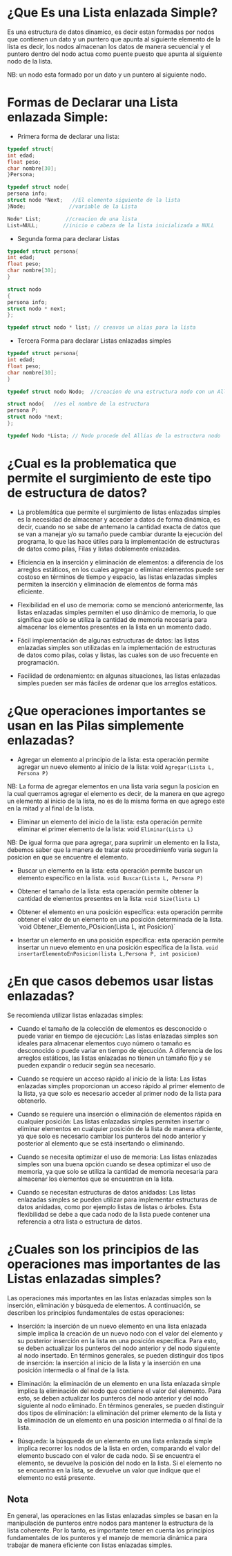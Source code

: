 # ¿Que Es una Lista enlazada Simple?

Es una estructura de datos dinamico, es decir estan formadas por nodos que contienen un dato y un puntero que apunta al siguiente elemento de la lista es decir, los nodos almacenan
los datos de manera secuencial y el puntero dentro del nodo actua como puente puesto que apunta al siguiente nodo de la lista.

NB: un nodo esta formado por un dato y un puntero al siguiente nodo.

# Formas de Declarar una Lista enlazada Simple:

- Primera forma de declarar una lista:

```c
typedef struct{
int edad;
float peso;
char nombre[30];
}Persona;

typedef struct node{
persona info;
struct node *Next;   //El elemento siguiente de la lista
}Node;              //variable de la Lista

Node* List;        //creacion de una lista
List=NULL;        //inicio o cabeza de la lista inicializada a NULL
```

- Segunda forma para declarar Listas

```c
typedef struct persona{
int edad;
float peso;
char nombre[30];
}

struct nodo
{
persona info;
struct nodo * next;
};

typedef struct nodo * list; // creavos un alias para la lista
```

- Tercera Forma para declarar Listas enlazadas simples

```c
typedef struct persona{
int edad;
float peso;
char nombre[30];
}

typedef struct nodo Nodo;  //creacion de una estructura nodo con un Allias Nodo

struct nodo{   //es el nombre de la estructura
persona P;
struct nodo *next;
};

typedef Nodo *Lista; // Nodo procede del Allias de la estructura nodo
```

# ¿Cual es la problematica que permite el surgimiento de este tipo de estructura de datos?

- La problemática que permite el surgimiento de listas enlazadas simples es la necesidad de almacenar y acceder a datos de forma dinámica, es decir, cuando no se sabe de antemano la cantidad exacta de datos que se van a manejar y/o su tamaño puede cambiar durante la ejecución del programa, lo que las hace útiles para la implementación de estructuras de datos como pilas, Filas y listas doblemente enlazadas.

- Eficiencia en la inserción y eliminación de elementos: a diferencia de los arreglos estáticos, en los cuales agregar o eliminar elementos puede ser costoso en términos de tiempo y espacio, las listas enlazadas simples permiten la inserción y eliminación de elementos de forma más eficiente.

- Flexibilidad en el uso de memoria: como se mencionó anteriormente, las listas enlazadas simples permiten el uso dinámico de memoria, lo que significa que sólo se utiliza la cantidad de memoria necesaria para almacenar los elementos presentes en la lista en un momento dado.

- Fácil implementación de algunas estructuras de datos: las listas enlazadas simples son utilizadas en la implementación de estructuras de datos como pilas, colas y listas, las cuales son de uso frecuente en programación.

- Facilidad de ordenamiento: en algunas situaciones, las listas enlazadas simples pueden ser más fáciles de ordenar que los arreglos estáticos.

# ¿Que operaciones importantes se usan en las Pilas simplemente enlazadas?

- Agregar un elemento al principio de la lista: esta operación permite agregar un nuevo elemento al inicio de la lista:
  void `Agregar(Lista L, Persona P)`

NB: La forma de agregar elementos en una lista varia segun la posicion en la cual querramos agregar el elemento es decir, de la manera en que agrego un elemento al inicio de la lista, no es de la misma forma en que agrego este en la mitad y al final de la lista.

- Eliminar un elemento del inicio de la lista: esta operación permite eliminar el primer elemento de la lista:
  void `Eliminar(Lista L)`

NB: De igual forma que para agregar, para suprimir un elemento en la lista, debemos saber que la manera de tratar este procedimienfo varia segun la posicion en que se encuentre el elemento.

- Buscar un elemento en la lista: esta operación permite buscar un elemento específico en la lista.
  `void Buscar(Lista L, Persona P)`

- Obtener el tamaño de la lista: esta operación permite obtener la cantidad de elementos presentes en la lista:
  `void Size(lista L)`

- Obtener el elemento en una posición específica: esta operación permite obtener el valor de un elemento en una posición determinada de la lista.
  `void Obtener_Elemento_POsicion(Lista L, int Posicion)´

- Insertar un elemento en una posición específica: esta operación permite insertar un nuevo elemento en una posición específica de la lista.
  `void insertarElementoEnPosicion(lista L,Persona P, int posicion)`

# ¿En que casos debemos usar listas enlazadas?

Se recomienda utilizar listas enlazadas simples:

- Cuando el tamaño de la colección de elementos es desconocido o puede variar en tiempo de ejecución: Las listas enlazadas simples son ideales para almacenar elementos cuyo número o tamaño es desconocido o puede variar en tiempo de ejecución. A diferencia de los arreglos estáticos, las listas enlazadas no tienen un tamaño fijo y se pueden expandir o reducir según sea necesario.

- Cuando se requiere un acceso rápido al inicio de la lista: Las listas enlazadas simples proporcionan un acceso rápido al primer elemento de la lista, ya que solo es necesario acceder al primer nodo de la lista para obtenerlo.

- Cuando se requiere una inserción o eliminación de elementos rápida en cualquier posición: Las listas enlazadas simples permiten insertar o eliminar elementos en cualquier posición de la lista de manera eficiente, ya que solo es necesario cambiar los punteros del nodo anterior y posterior al elemento que se está insertando o eliminando.

- Cuando se necesita optimizar el uso de memoria: Las listas enlazadas simples son una buena opción cuando se desea optimizar el uso de memoria, ya que solo se utiliza la cantidad de memoria necesaria para almacenar los elementos que se encuentran en la lista.

- Cuando se necesitan estructuras de datos anidadas: Las listas enlazadas simples se pueden utilizar para implementar estructuras de datos anidadas, como por ejemplo listas de listas o árboles. Esta flexibilidad se debe a que cada nodo de la lista puede contener una referencia a otra lista o estructura de datos.

# ¿Cuales son los principios de las operaciones mas importantes de las Listas enlazadas simples?

Las operaciones más importantes en las listas enlazadas simples son la inserción, eliminación y búsqueda de elementos. A continuación, se describen los principios fundamentales de estas operaciones:

- Inserción: la inserción de un nuevo elemento en una lista enlazada simple implica la creación de un nuevo nodo con el valor del elemento y su posterior inserción en la lista en una posición específica. Para esto, se deben actualizar los punteros del nodo anterior y del nodo siguiente al nodo insertado. En términos generales, se pueden distinguir dos tipos de inserción: la inserción al inicio de la lista y la inserción en una posición intermedia o al final de la lista.

- Eliminación: la eliminación de un elemento en una lista enlazada simple implica la eliminación del nodo que contiene el valor del elemento. Para esto, se deben actualizar los punteros del nodo anterior y del nodo siguiente al nodo eliminado. En términos generales, se pueden distinguir dos tipos de eliminación: la eliminación del primer elemento de la lista y la eliminación de un elemento en una posición intermedia o al final de la lista.

- Búsqueda: la búsqueda de un elemento en una lista enlazada simple implica recorrer los nodos de la lista en orden, comparando el valor del elemento buscado con el valor de cada nodo. Si se encuentra el elemento, se devuelve la posición del nodo en la lista. Si el elemento no se encuentra en la lista, se devuelve un valor que indique que el elemento no está presente.

## Nota

En general, las operaciones en las listas enlazadas simples se basan en la manipulación de punteros entre nodos para mantener la estructura de la lista coherente. Por lo tanto, es importante tener en cuenta los principios fundamentales de los punteros y el manejo de memoria dinámica para trabajar de manera eficiente con listas enlazadas simples.

